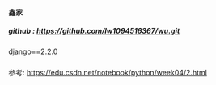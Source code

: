 #### 鑫家 
##### github : https://github.com/lw1094516367/wu.git
##### 
django==2.2.0
##### 
参考: https://edu.csdn.net/notebook/python/week04/2.html